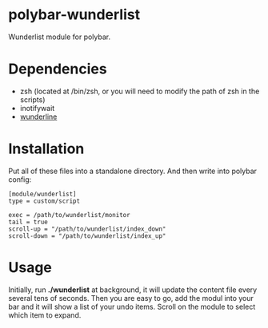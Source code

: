 # polybar-wunderlist
Wunderlist module for polybar.

# Dependencies
* zsh (located at /bin/zsh, or you will need to modify the path of zsh in the scripts)
* inotifywait
* [wunderline](https://github.com/wayneashleyberry/wunderline)

# Installation
Put all of these files into a standalone directory. And then write into polybar config:

```
[module/wunderlist]
type = custom/script

exec = /path/to/wunderlist/monitor
tail = true
scroll-up = "/path/to/wunderlist/index_down"
scroll-down = "/path/to/wunderlist/index_up"
```

# Usage
Initially, run **./wunderlist** at background, it will update the content file every several tens of seconds.
Then you are easy to go, add the modul into your bar and it will show a list of your undo items. Scroll on the module to select which item to expand.
